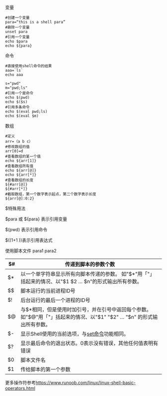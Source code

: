 变量

```
#创建一个变量
para=“this is a shell para” 
#删除一个变量
unset para
#引用一个变量
echo $para
echo ${para}

```

命令

```
#直接使用shell命令的结果
aaa=`ls`
echo aaa

s="pwd"
m="pwd;ls"
#引用一个是命令
echo $(pwd)
echo $($s)
#引用多条命令
echo $(eval pwd;ls)
echo $(eval $m)
```

数组

```
#定义
arr=（a b c）
#修改数组的值
arr[0]=d
#查看数组的某一个值
echo ${arr[1]}
#查看数组所有值
echo ${arr[@]}
echo ${arr[*]}
#查看数组的长度
${#arr[@]}
${#arr[*]}
#截取数组，第一个数字表示起点，第二个数字表示长度
${arr[@]:0:2}
```





$特殊用法

$para 或 ${para} 表示引用变量

$(pwd) 表示引用命令

$((1+1 ))表示引用表达式

使用脚本文件  para1 para2

| $#   | 传递到脚本的参数个数                                         |
| ---- | ------------------------------------------------------------ |
| $*   | 以一个单字符串显示所有向脚本传递的参数。 如"$*"用「"」括起来的情况、以"$1 $2 … $n"的形式输出所有参数。 |
| $$   | 脚本运行的当前进程ID号                                       |
| $!   | 后台运行的最后一个进程的ID号                                 |
| $@   | 与$*相同，但是使用时加引号，并在引号中返回每个参数。 如"$@"用「"」括起来的情况、以"$1" "$2" … "$n" 的形式输出所有参数。 |
| $-   | 显示Shell使用的当前选项，与[set命令](https://www.runoob.com/linux/linux-comm-set.html)功能相同。 |
| $?   | 显示最后命令的退出状态。0表示没有错误，其他任何值表明有错误  |
| $0   | 脚本文件名                                                   |
| $1   | 传给脚本的第一个参数                                         |

更多操作符参考<https://www.runoob.com/linux/linux-shell-basic-operators.html>